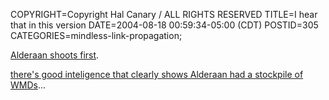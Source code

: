 COPYRIGHT=Copyright Hal Canary / ALL RIGHTS RESERVED
TITLE=I hear that in this version
DATE=2004-08-18 00:59:34-05:00 (CDT)
POSTID=305
CATEGORIES=mindless-link-propagation;

[Alderaan shoots first](http://slashdot.org/comments.pl?sid=118320&cid=9998015).

[there's good inteligence that clearly shows Alderaan had a stockpile of WMDs](http://slashdot.org/comments.pl?sid=118320&cid=9998152)...
